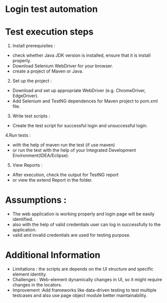 
# Login test automation
# Test execution steps

1. Install prerequisites :
- check whether Java JDK version is installed, ensure that it is install 
  properly.
- Download Selenium WebDriver for your browser.
- create a project of Maven or Java.

2. Set up the project :
- Download and set up appropriate WebDriver (e.g. ChromeDriver, EdgeDriver).
- Add Selenium and TestNG dependences for Maven project to pom.xml file.

3. Write test scripts :
- Create the test script for successful login and unsuccessful login.

4.Run tests :
- with the help of maven run the test (if use maven)
- or run the test with the help of your Integrated Development Environment(IDEA/Eclipse).

5. View Reports :
- After execution, check the output for TestNG report 
- or view the extend Report in the folder.

# Assumptions :
- The web application is working properly and login page will be easily identified.
- also with the help of valid credentials user can log in successfully to the application.
- valid and invalid credentials are used for testing purpose.

# Additional Information
- Limitations : the scripts are depends on the UI structure and specific element identity.
- Challenges : Web-element dynamically changes in UI, so it might require changes in the locators.
- Improvement :Add frameworks like data-driven testing to test multiple testcases and also use page object module better maintainability. 
